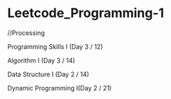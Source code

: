 # Leetcode_Programming-1
//Processing

Programming Skills I (Day 3 / 12)

Algorithm I (Day 3 / 14)

Data Structure I (Day 2 / 14)

Dynamic Programming I(Day 2 / 21)
